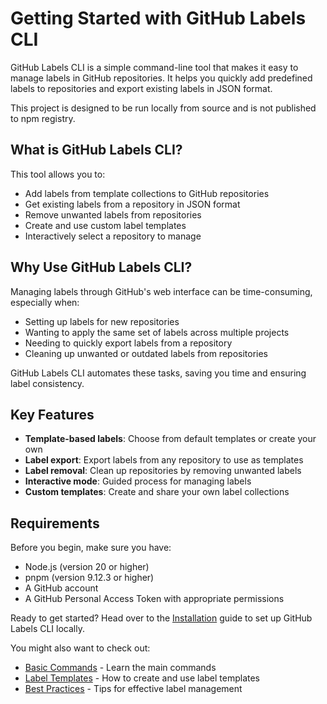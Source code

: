 # Getting Started with GitHub Labels CLI

GitHub Labels CLI is a simple command-line tool that makes it easy to manage labels in GitHub repositories. It helps you quickly add predefined labels to repositories and export existing labels in JSON format.

This project is designed to be run locally from source and is not published to npm registry.

## What is GitHub Labels CLI?

This tool allows you to:

- Add labels from template collections to GitHub repositories
- Get existing labels from a repository in JSON format
- Remove unwanted labels from repositories
- Create and use custom label templates
- Interactively select a repository to manage

## Why Use GitHub Labels CLI?

Managing labels through GitHub's web interface can be time-consuming, especially when:

- Setting up labels for new repositories
- Wanting to apply the same set of labels across multiple projects
- Needing to quickly export labels from a repository
- Cleaning up unwanted or outdated labels from repositories

GitHub Labels CLI automates these tasks, saving you time and ensuring label consistency.

## Key Features

- **Template-based labels**: Choose from default templates or create your own
- **Label export**: Export labels from any repository to use as templates
- **Label removal**: Clean up repositories by removing unwanted labels
- **Interactive mode**: Guided process for managing labels
- **Custom templates**: Create and share your own label collections

## Requirements

Before you begin, make sure you have:

- Node.js (version 20 or higher)
- pnpm (version 9.12.3 or higher)
- A GitHub account
- A GitHub Personal Access Token with appropriate permissions

Ready to get started? Head over to the [Installation](./installation) guide to set up GitHub Labels CLI locally.

You might also want to check out:

- [Basic Commands](./basic-commands) - Learn the main commands
- [Label Templates](./label-templates) - How to create and use label templates
- [Best Practices](./best-practices) - Tips for effective label management
